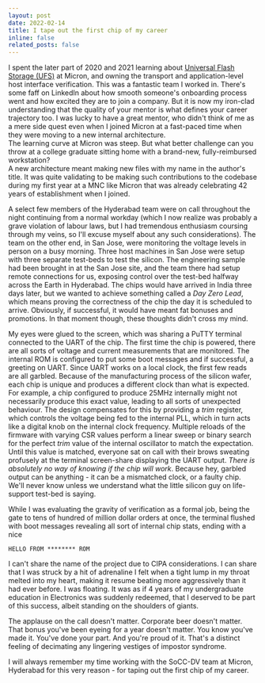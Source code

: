 ```yaml
---
layout: post
date: 2022-02-14
title: I tape out the first chip of my career
inline: false
related_posts: false
---
```


I spent the later part of 2020 and 2021 learning about [Universal Flash Storage (UFS)](https://en.wikipedia.org/wiki/Universal_Flash_Storage) at Micron, and owning the transport and application-level host interface verification. This was a fantastic team I worked in. There's some faff on LinkedIn about how smooth someone's onboarding process went and how excited they are to join a company. But it is now my iron-clad understanding that the quality of your mentor is what defines your career trajectory too. I was lucky to have a great mentor, who didn't think of me as a mere side quest even when I joined Micron at a fast-paced time when they were moving to a new internal architecture.<br>
The learning curve at Micron was steep. But what better challenge can you throw at a college graduate sitting home with a brand-new, fully-reimbursed workstation?<br>
A new architecture meant making new files with my name in the author's title. It was quite validating to be making such contributions to the codebase during my first year at a MNC like Micron that was already celebrating 42 years of establishment when I joined.

A select few members of the Hyderabad team were on call throughout the night continuing from a normal workday (which I now realize was probably a grave violation of labour laws, but I had tremendous enthusiasm coursing through my veins, so I'll excuse myself about any such considerations). The team on the other end, in San Jose, were monitoring the voltage levels in person on a busy morning. Three host machines in San Jose were setup with three separate test-beds to test the silicon. The engineering sample had been brought in at the San Jose site, and the team there had setup remote connections for us, exposing control over the test-bed halfway across the Earth in Hyderabad. The chips would have arrived in India three days later, but we wanted to achieve something called a _Day Zero Lead_, which means proving the correctness of the chip the day it is scheduled to arrive. Obviously, if successful, it would have meant fat bonuses and promotions. In that moment though, these thoughts didn't cross my mind.

My eyes were glued to the screen, which was sharing a PuTTY terminal connected to the UART of the chip.
The first time the chip is powered, there are all sorts of voltage and current measurements that are monitored.
The internal ROM is configured to put some boot messages and if successful, a greeting on UART. Since UART works on a local clock, the first few reads are all garbled.
Because of the manufacturing process of the silicon wafer, each chip is unique and produces a different clock than what is expected.
For example, a chip configured to produce 25MHz internally might not necessarily produce this exact value, leading to all sorts of unexpected behaviour. The design compensates for this by providing a _trim_ register, which controls the voltage being fed to the internal PLL, which in turn acts like a digital knob on the internal clock frequency.
Multiple reloads of the firmware with varying CSR values perform a linear sweep or binary search for the perfect _trim_ value of the internal oscillator to match the expectation. Until this value is matched, everyone sat on call with their brows sweating profusely at the terminal screen-share displaying the UART output. *There is absolutely no way of knowing if the chip will work*. Because hey, garbled output can be anything - it can be a mismatched clock, or a faulty chip. We'll never know unless we understand what the little silicon guy on life-support test-bed is saying.

While I was evaluating the gravity of verification as a formal job, being the gate to tens of hundred of million dollar orders at once, the terminal flushed with boot messages revealing all sort of internal chip stats, ending with a nice  
```
HELLO FROM ******** ROM
```
I can't share the name of the project due to CIPA considerations. I can share that I was struck by a hit of adrenaline I felt when a tight lump in my throat melted into my heart, making it resume beating more aggressively than it had ever before. I was floating. It was as if 4 years of my undergraduate education in Electronics was suddenly redeemed, that I deserved to be part of this success, albeit standing on the shoulders of giants.

The applause on the call doesn't matter. Corporate beer doesn't matter. That bonus you've been eyeing for a year doesn't matter. You know you've made it. You've done your part. And you're proud of it. That's a distinct feeling of decimating any lingering vestiges of impostor syndrome.

I will always remember my time working with the SoCC-DV team at Micron, Hyderabad for this very reason - for taping out the first chip of my career.

